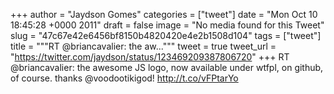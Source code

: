 
+++
author = "Jaydson Gomes"
categories = ["tweet"]
date = "Mon Oct 10 18:45:28 +0000 2011"
draft = false
image = "No media found for this Tweet"
slug = "47c67e42e6456bf8150b4820420e4e2b1508d104"
tags = ["tweet"]
title = """RT @briancavalier: the aw..."""
tweet = true
tweet_url = "https://twitter.com/jaydson/status/123469209387806720"
+++
RT @briancavalier: the awesome JS logo, now available under wtfpl, on github, of course. thanks @voodootikigod! http://t.co/vFPtarYo
